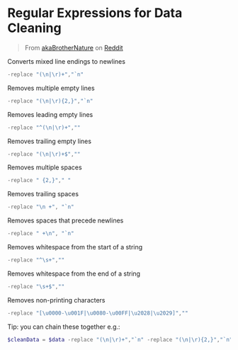 # Regular Expressions for Data Cleaning

> From [akaBrotherNature](https://www.reddit.com/user/akaBrotherNature/) on [Reddit](https://www.reddit.com/r/PowerShell/comments/f0sy6y/cleaning_data/)

Converts mixed line endings to newlines

```powershell
-replace "(\n|\r)+","`n"
```

Removes multiple empty lines

```powershell
-replace "(\n|\r){2,}","`n"
```

Removes leading empty lines

```powershell
-replace "^(\n|\r)+",""
```

Removes trailing empty lines

```powershell
-replace "(\n|\r)+$",""
```

Removes multiple spaces

```powershell
-replace " {2,}"," "
```

Removes trailing spaces

```powershell
-replace "\n +", "`n"
```

Removes spaces that precede newlines

```powershell
-replace " +\n", "`n"
```

Removes whitespace from the start of a string

```powershell
-replace "^\s+",""
```

Removes whitespace from the end of a string

```powershell
-replace "\s+$",""
```

Removes non-printing characters

```powershell
-replace "[\u0000-\u001F|\u0080-\u00FF|\u2028|\u2029]",""
```

Tip: you can chain these together e.g.:

```powershell
$cleanData = $data -replace "(\n|\r)+","`n" -replace "(\n|\r){2,}","`n" -replace "^(\n|\r)+",""
```
